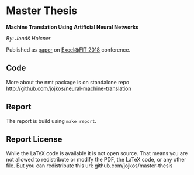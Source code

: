 # Master Thesis
**Machine Translation Using Artificial Neural Networks**

*By: Jonáš Holcner*

Published as [paper](http://excel.fit.vutbr.cz/submissions/2018/001/1.pdf) on [Excel@FIT 2018](http://excel.fit.vutbr.cz/) conference.

## Code
More about the nmt package is on standalone repo http://github.com/jojkos/neural-machine-translation


## Report
The report is build using ``make report``.


## Report License
While the LaTeX code is available it is not open source. That means you are not allowed to redistribute or modify the PDF, the LaTeX code, or any other file. But you can redistribute this url: github.com/jojkos/master-thesis
